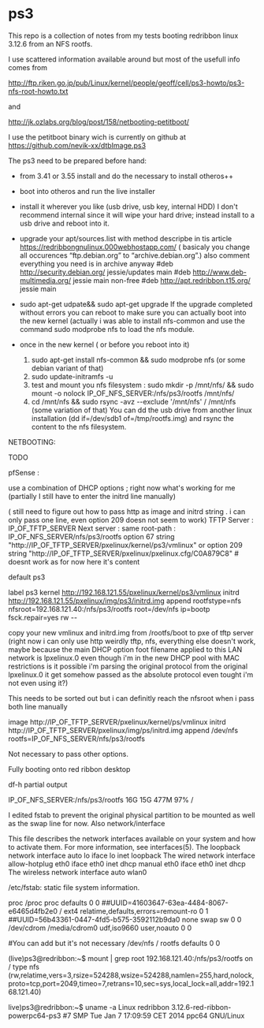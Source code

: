 # ps3

This repo is a collection of notes from my tests booting redribbon linux 3.12.6 from an NFS rootfs.

I use scattered information available around but most of the usefull info comes from 

http://ftp.riken.go.jp/pub/Linux/kernel/people/geoff/cell/ps3-howto/ps3-nfs-root-howto.txt

and 

http://jk.ozlabs.org/blog/post/158/netbooting-petitboot/


I use the petitboot binary wich is currently on github at https://github.com/nevik-xx/dtbImage.ps3

The ps3 need to be prepared before hand:

- from 3.41 or 3.55 install and do the necessary to install otheros++ 
- boot into otheros and run the live installer
- install it wherever you like (usb drive, usb key, internal HDD) I don't recommend internal since it will wipe your hard drive; instead install to a usb drive and reboot into it.
- upgrade your apt/sources.list with method descripbe in tis article https://redribbongnulinux.000webhostapp.com/ ( basicaly you change all occurences “ftp.debian.org” to “archive.debian.org”.) also comment everything you need is in archive anyway 
#deb http://security.debian.org/ jessie/updates main
#deb http://www.deb-multimedia.org/ jessie main non-free
#deb http://apt.redribbon.t15.org/ jessie main


- sudo apt-get udpate&& sudo apt-get upgrade 
     If the upgrade completed without errors you can reboot to make sure you can actually boot into the new kernel 
     (actually i was able to install nfs-common and use the command sudo modprobe nfs to load the nfs module.
     

- once in the new kernel ( or before you reboot into it) 
     1) sudo apt-get install nfs-common && sudo modprobe nfs (or some debian variant of that)
     2) sudo update-initramfs -u  
     3) test and mount you nfs filesystem : sudo mkdir -p /mnt/nfs/ && sudo mount -o nolock IP_OF_NFS_SERVER:/nfs/ps3/rootfs /mnt/nfs/
     4) cd /mnt/nfs && sudo rsync -avz --exclude '/mnt/nfs' / /mnt/nfs (some variation of that) You can dd the usb drive from another linux installation (dd if=/dev/sdb1 of=/tmp/rootfs.img) and rsync the content to the nfs filesystem.
     
     
     
 NETBOOTING: 
 
 TODO
 
 pfSense : 
     
use a combination of DHCP options ; right now what's working for me (partially I still have to enter the initrd line manually)

( still need to figure out how to pass http as image and initrd string . i can only pass one line, even option 209 doesn not seem to work)
TFTP Server : IP_OF_TFTP_SERVER
Next server : same
root-path : IP_OF_NFS_SERVER/nfs/ps3/rootfs
option 67 string "http://IP_OF_TFTP_SERVER/pxelinux/kernel/ps3/vmlinux"
or
option 209 string "http://IP_OF_TFTP_SERVER/pxelinux/pxelinux.cfg/C0A879C8" # doesnt work as for now here it's content 

default ps3

label ps3
        kernel http://192.168.121.55/pxelinux/kernel/ps3/vmlinux
        initrd http://192.168.121.55/pxelinux/img/ps3/initrd.img
        append rootfstype=nfs nfsroot=192.168.121.40:/nfs/ps3/rootfs root=/dev/nfs ip=bootp fsck.repair=yes rw --




copy your new vmlinux and initrd.img from /rootfs/boot to pxe of tftp server (right now i can only use http weirdly tftp, nfs, everything else doesn't work, maybe because the main DHCP option foot filename applied to this LAN network is lpxelinux.0 even though i'm in the new DHCP pool with MAC restrictions is it possible i'm parsing the original protocol from the original lpxelinux.0 it get somehow passed as the absolute protocol even tought i'm not even using it?)

This needs to be sorted out but i can definitly reach the nfsroot when i pass both line manually

 image http://IP_OF_TFTP_SERVER/pxelinux/kernel/ps/vmlinux
    initrd http://IP_OF_TFTP_SERVER/pxelinux/img/ps/initrd.img
    append /dev/nfs rootfs=IP_OF_NFS_SERVER/nfs/ps3/rootfs
 
 Not necessary to pass other options.
 
 Fully booting onto red ribbon desktop 
 
 df-h partial output 
 
 IP_OF_NFS_SERVER:/nfs/ps3/rootfs    16G     15G  477M  97% /
 
 I edited fstab to prevent the original physical partition to be mounted as well as the swap line for now.
 Also network/interface

 This file describes the network interfaces available on your system
 and how to activate them. For more information, see interfaces(5).
 The loopback network interface
auto lo
iface lo inet loopback
 The wired network interface
allow-hotplug eth0
iface eth0 inet dhcp
manual eth0
iface eth0 inet dhcp
 The wireless network interface
auto wlan0



 /etc/fstab: static file system information.

 <file system>                                 <mount point>   <type>          <options>                               <dump>  <pass>
proc                                            /proc           proc            defaults                                0       0
##UUID=41603647-63ea-4484-8067-e6465d4fb2e0                                              /               ext4            relatime,defaults,errors=remount-ro                             0       1
##UUID=56b43361-0447-4fd5-b575-3592112b9da0                                              none            swap            sw                              0       0
/dev/cdrom                                      /media/cdrom0   udf,iso9660     user,noauto                             0       0


#You can add but it's not necessary
/dev/nfs    /    rootfs    defaults   0 0

(live)ps3@redribbon:~$ mount | grep root
192.168.121.40:/nfs/ps3/rootfs on / type nfs (rw,relatime,vers=3,rsize=524288,wsize=524288,namlen=255,hard,nolock,proto=tcp,port=2049,timeo=7,retrans=10,sec=sys,local_lock=all,addr=192.168.121.40)



live)ps3@redribbon:~$ uname -a
Linux redribbon 3.12.6-red-ribbon-powerpc64-ps3 #7 SMP Tue Jan 7 17:09:59 CET 2014 ppc64 GNU/Linux


